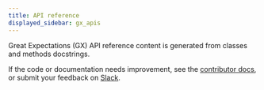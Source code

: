 ```yaml
---
title: API reference
displayed_sidebar: gx_apis
---
```


Great Expectations (GX) API reference content is generated from classes and methods docstrings.

If the code or documentation needs improvement, see the [contributor docs](https://docs.greatexpectations.io/docs/core/introduction/community_resources/#contribute-code-or-documentation), or submit your feedback on [Slack](https://greatexpectations.io/slack).
